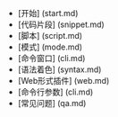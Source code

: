 * [开始] (start.md)
* [代码片段] (snippet.md)
* [脚本] (script.md)
* [模式] (mode.md)
* [命令窗口] (cli.md)
* [语法着色] (syntax.md)
* [Web形式插件] (web.md)
* [命令行参数] (cli.md)
* [常见问题] (qa.md)
